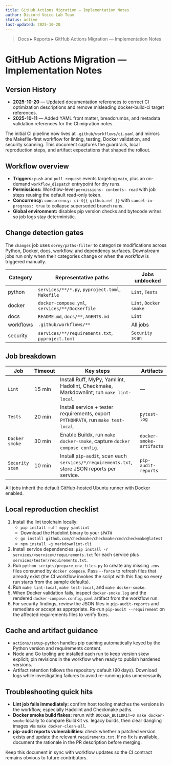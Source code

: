 ```yaml
---
title: GitHub Actions Migration — Implementation Notes
author: Discord Voice Lab Team
status: active
last-updated: 2025-10-20
---
```


<!-- markdownlint-disable-next-line MD041 -->
> Docs ▸ Reports ▸ GitHub Actions Migration — Implementation Notes

# GitHub Actions Migration — Implementation Notes

## Version History

- **2025-10-20** — Updated documentation references to correct CI optimization descriptions and remove misleading docker-build-ci target references.
- **2025-10-11** — Added YAML front matter, breadcrumbs, and metadata validation references for
  the CI migration notes.

The initial CI pipeline now lives at `.github/workflows/ci.yaml` and mirrors the
Makefile-first workflow for linting, testing, Docker validation, and security
scanning. This document captures the guardrails, local reproduction steps, and
artifact expectations that shaped the rollout.

## Workflow overview

- **Triggers:** `push` and `pull_request` events targeting `main`, plus an
  on-demand `workflow_dispatch` entrypoint for dry runs.
- **Permissions:** Workflow-level `permissions: contents: read` with job steps
  reusing the default read-only token.
- **Concurrency:** `concurrency: ci-${{ github.ref }}` with
  `cancel-in-progress: true` to collapse superseded branch runs.
- **Global environment:** disables pip version checks and bytecode writes so job
  logs stay deterministic.

## Change detection gates

The `changes` job uses `dorny/paths-filter` to categorize modifications across
Python, Docker, docs, workflow, and dependency surfaces. Downstream jobs run
only when their categories change or when the workflow is triggered manually.

| Category  | Representative paths                                          | Jobs unblocked            |
|-----------|----------------------------------------------------------------|---------------------------|
| python    | `services/**/*.py`, `pyproject.toml`, `Makefile`               | `Lint`, `Tests`           |
| docker    | `docker-compose.yml`, `services/**/Dockerfile`                | `Lint`, `Docker smoke`    |
| docs      | `README.md`, `docs/**`, `AGENTS.md`                           | `Lint`                    |
| workflows | `.github/workflows/**`                                        | All jobs                  |
| security  | `services/**/requirements.txt`, `pyproject.toml`              | `Security scan`           |

## Job breakdown

| Job            | Timeout | Key steps                                                                                     | Artifacts               |
|----------------|---------|-----------------------------------------------------------------------------------------------|-------------------------|
| `Lint`         | 15 min  | Install Ruff, MyPy, Yamllint, Hadolint, Checkmake, Markdownlint; run `make lint-local`. | —                       |
| `Tests`        | 20 min  | Install service + tester requirements, export `PYTHONPATH`, run `make test-local`.            | `pytest-log`            |
| `Docker smoke` | 30 min  | Enable Buildx, run `make docker-smoke`, capture `docker compose config`.                      | `docker-smoke-artifacts`|
| `Security scan`| 10 min  | Install `pip-audit`, scan each `services/*/requirements.txt`, store JSON reports per service. | `pip-audit-reports`     |

All jobs inherit the default GitHub-hosted Ubuntu runner with Docker enabled.

## Local reproduction checklist

1. Install the lint toolchain locally:
   - `pip install ruff mypy yamllint`
   - Download the Hadolint binary to your `$PATH`
   - `go install github.com/checkmake/checkmake/cmd/checkmake@latest`
   - `npm install -g markdownlint-cli`
2. Install service dependencies: `pip install -r services/<service>/requirements.txt`
   for each service plus `services/tester/requirements.txt`.
3. Run `python scripts/prepare_env_files.py` to create any missing `.env`
   files consumed by `docker compose`. Pass `--force` to refresh files that
   already exist (the CI workflow invokes the script with this flag so every run
   starts from the sample defaults).
4. Run `make lint-local`, `make test-local`, and `make docker-smoke`.
5. When Docker validation fails, inspect `docker-smoke.log` and the rendered
   `docker-compose.config.yaml` artifact from the workflow run.
6. For security findings, review the JSON files in `pip-audit-reports` and
   remediate or accept as appropriate. Re-run `pip-audit --requirement` on the
   affected requirements files to verify fixes.

## Cache and artifact guidance

- `actions/setup-python` handles pip caching automatically keyed by the Python
  version and requirements content.
- Node and Go tooling are installed each run to keep version skew explicit; pin
  revisions in the workflow when ready to publish hardened versions.
- Artifact retention follows the repository default (90 days). Download logs
  while investigating failures to avoid re-running jobs unnecessarily.

## Troubleshooting quick hits

- **Lint job fails immediately:** confirm host tooling matches the versions in
  the workflow, especially Hadolint and Checkmake paths.
- **Docker smoke build flakes:** rerun with `DOCKER_BUILDKIT=0 make docker-smoke`
  locally to compare BuildKit vs. legacy builds, then clear dangling images via
  `make docker-clean-all`.
- **pip-audit reports vulnerabilities:** check whether a patched version exists
  and update the relevant `requirements.txt`. If no fix is available, document
  the rationale in the PR description before merging.

Keep this document in sync with workflow updates so the CI contract remains
obvious to future contributors.
